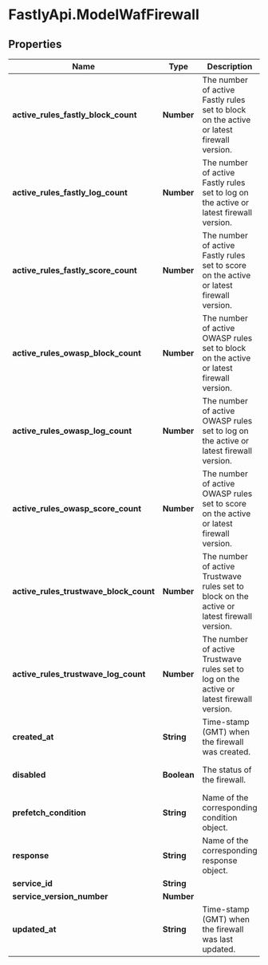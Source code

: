 # FastlyApi.ModelWafFirewall

## Properties

Name | Type | Description | Notes
------------ | ------------- | ------------- | -------------
**active_rules_fastly_block_count** | **Number** | The number of active Fastly rules set to block on the active or latest firewall version. | [optional] [readonly] 
**active_rules_fastly_log_count** | **Number** | The number of active Fastly rules set to log on the active or latest firewall version. | [optional] [readonly] 
**active_rules_fastly_score_count** | **Number** | The number of active Fastly rules set to score on the active or latest firewall version. | [optional] [readonly] 
**active_rules_owasp_block_count** | **Number** | The number of active OWASP rules set to block on the active or latest firewall version. | [optional] [readonly] 
**active_rules_owasp_log_count** | **Number** | The number of active OWASP rules set to log on the active or latest firewall version. | [optional] [readonly] 
**active_rules_owasp_score_count** | **Number** | The number of active OWASP rules set to score on the active or latest firewall version. | [optional] [readonly] 
**active_rules_trustwave_block_count** | **Number** | The number of active Trustwave rules set to block on the active or latest firewall version. | [optional] [readonly] 
**active_rules_trustwave_log_count** | **Number** | The number of active Trustwave rules set to log on the active or latest firewall version. | [optional] [readonly] 
**created_at** | **String** | Time-stamp (GMT) when the firewall was created. | [optional] [readonly] 
**disabled** | **Boolean** | The status of the firewall. | [optional] [default to false]
**prefetch_condition** | **String** | Name of the corresponding condition object. | [optional] 
**response** | **String** | Name of the corresponding response object. | [optional] 
**service_id** | **String** |  | [optional] 
**service_version_number** | **Number** |  | [optional] 
**updated_at** | **String** | Time-stamp (GMT) when the firewall was last updated. | [optional] [readonly] 



